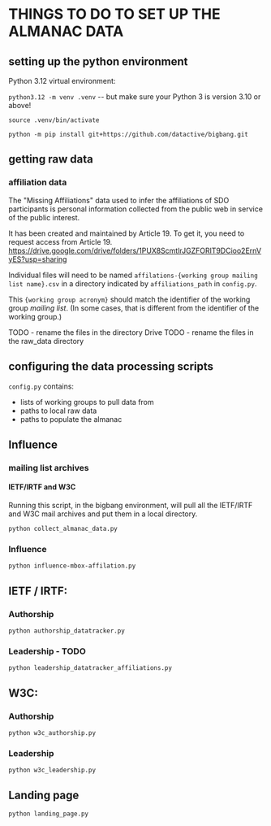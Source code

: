 # THINGS TO DO TO SET UP THE ALMANAC DATA

## setting up the python environment

Python 3.12 virtual environment:

`python3.12 -m venv .venv` -- but make sure your Python 3 is version 3.10 or above!

`source .venv/bin/activate`

`python -m pip install git+https://github.com/datactive/bigbang.git`

## getting raw data

### affiliation data

The "Missing Affiliations" data used to infer the affiliations of SDO participants
is personal information collected from the public web in service of the public interest.

It has been created and maintained by Article 19.
To get it, you need to request access from Article 19.
https://drive.google.com/drive/folders/1PUX8ScmtlrJGZFORlT9DCioo2ErnVyES?usp=sharing

Individual files will need to be named `affilations-{working group mailing list name}.csv`
in a directory indicated by `affiliations_path` in `config.py`.

This `{working group acronym}` should match the identifier of the working group _mailing list_.
(In some cases, that is different from the identifier of the working group.)

TODO - rename the files in the directory Drive
TODO - rename the files in the raw_data directory

## configuring the data processing scripts

`config.py` contains:
 - lists of working groups to pull data from
 - paths to local raw data
 - paths to populate the almanac

## Influence

### mailing list archives

#### IETF/IRTF and W3C

Running this script, in the bigbang environment, will pull all the IETF/IRTF and W3C mail archives and put them in a local directory.

`python collect_almanac_data.py`


### Influence

`python influence-mbox-affilation.py`


## IETF / IRTF:

### Authorship

`python authorship_datatracker.py`

### Leadership - TODO 

`python leadership_datatracker_affiliations.py`


## W3C:

### Authorship

`python w3c_authorship.py`

### Leadership

`python w3c_leadership.py`

## Landing page

`python landing_page.py`